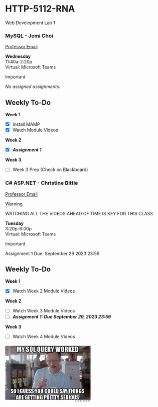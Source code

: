 # HTTP-5112-RNA

Web Development Lab 1

### MySQL - Jemi Choi

[Professor Email](mailto:jemi.choi@humber.ca)

**Wednesday**  
11:40a-2:20p  
Virtual: Microsoft Teams

> [!Important]
> *No assigned assignments.*

## Weekly To-Do

**Week 1**
- [x] Install MAMP
- [x] Watch Module Videos

**Week 2**
- [x] **_Assignment 1_**

**Week 3**
- [ ] Week 3 Prep (Check on Blackboard)


### C# ASP.NET - Christine Bittle

[Professor Email](mailto:christine.bittle@humber.ca)

> [!Warning]
> WATCHING ALL THE VIDEOS AHEAD OF TIME IS KEY FOR THIS CLASS

**Tuesday**  
3:20p-6:00p  
Virtual: Microsoft Teams

> [!Important]
> Assignment 1 Due: September 29 2023 23:59

## Weekly To-Do

**Week 1**
- [x] Watch Week 2 Module Videos

**Week 2**
- [ ] Watch Week 3 Module Videos
- [ ] **_Assignment 1: Due September 29, 2023 23:59_**

**Week 3**
- [ ] Watch Week 4 Module Videos

![First Query Success](_readme/serious.jpg)
